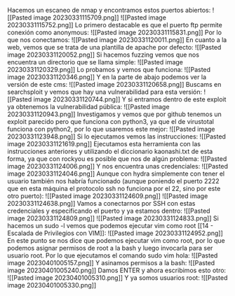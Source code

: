 Hacemos un escaneo de nmap y encontramos estos puertos abiertos:
![[Pasted image 20230331115709.png]]
![[Pasted image 20230331115752.png]]
Lo primero destacable es que el puerto ftp permite conexión como anonymous:
![[Pasted image 20230331115831.png]]
Por lo que nos conectamos:
![[Pasted image 20230331120011.png]]
En cuanto a la web, vemos que se trata de una plantilla de apache por defecto:
![[Pasted image 20230331120052.png]]
Si hacemos fuzzing vemos que nos encuentra un directorio que se llama simple:
![[Pasted image 20230331120329.png]]
Lo probamos y vemos que funciona:
![[Pasted image 20230331120346.png]]
Y en la parte de abajo podemos ver la versión de este cms:
![[Pasted image 20230331120658.png]]
Buscams en searchsploit y vemos que hay una vulnerabilidad para esta versión:
![[Pasted image 20230331120744.png]]
Y si entramos dentro de este exploit ya obtenemos la vulnerabilidad pública:
![[Pasted image 20230331120943.png]]
Investigamos y vemos que por github tenemos un exploit parecido pero que funciona con python3, ya que el de virustotal funciona con python2, por lo que usaremos este mejor:
![[Pasted image 20230331123948.png]]
Si lo ejecutamos vemos las instrucciones:
![[Pasted image 20230331121619.png]]
Ejecutamos esta herramienta con las instrucciones anteriores y utilizando el diccionario kaonashi.txt de esta forma, ya que con rockyou es posible que nos de algún problema:
![[Pasted image 20230331124006.png]]
Y nos encuentra unas credenciales:
![[Pasted image 20230331124046.png]]
Aunque con hydra simplemente con tener el usuario también nos habría funcionado (aunque poniendo el puerto 2222 que en esta máquina el protocolo ssh no funciona por el 22, sino por este otro puerto):
![[Pasted image 20230331124609.png]]
![[Pasted image 20230331124638.png]]
Vamos a conectarnos por SSH con estas credenciales y especificando el puerto y ya estamos dentro:
![[Pasted image 20230331124809.png]]
![[Pasted image 20230331124833.png]]
Si hacemos un sudo -l vemos que podemos ejecutar vim como root [[14 - Escalada de Privilegios con VIM]]:
![[Pasted image 20230331124952.png]]
En este punto se nos dice que podemos ejecutar vim como root, por lo que podemos asignar permisos de root a la bash y luego invocarla para ser usuario root. Por lo que ejecutamos el comando sudo vim hola:
![[Pasted image 20230401005157.png]]
Y asinamos permisos a la bash:
![[Pasted image 20230401005240.png]]
Damos  ENTER y ahora escribimos esto otro:
![[Pasted image 20230401005310.png]]
Y ya somos usuarios root:
![[Pasted image 20230401005330.png]]
